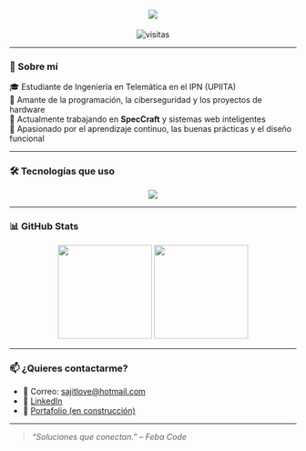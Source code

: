 <h1 align="center">
  <img src="https://readme-typing-svg.herokuapp.com/?lines=Hola,+soy+Sajit+Ventura;Desarrollador+FullStack;Apasionado+por+la+IA+y+los+Sistemas+Distribuidos;&center=true&size=25" />
</h1>

<p align="center">
  <img src="https://komarev.com/ghpvc/?username=EseWey21&label=Visitas+al+perfil&color=brightgreen" alt="visitas" />
</p>

---

### 🙋 Sobre mí

🎓 Estudiante de Ingeniería en Telemática en el IPN (UPIITA)  
🧠 Amante de la programación, la ciberseguridad y los proyectos de hardware  
🚀 Actualmente trabajando en **SpecCraft** y sistemas web inteligentes  
🎯 Apasionado por el aprendizaje continuo, las buenas prácticas y el diseño funcional

---

### 🛠️ Tecnologías que uso

<p align="center">
  <img src="https://skillicons.dev/icons?i=python,java,js,react,nodejs,postgresql,mysql,arduino,github,vscode,linux,docker" />
</p>

---

### 📊 GitHub Stats

<p align="center">
  <img src="https://github-readme-stats.vercel.app/api?username=EseWey21&show_icons=true&theme=tokyonight" height="165" />
  <img src="https://github-readme-stats.vercel.app/api/top-langs/?username=EseWey21&layout=compact&theme=tokyonight" height="165" />
</p>

---

### 📫 ¿Quieres contactarme?

- 📧 Correo: [sajitlove@hotmail.com](mailto:sajitlove@hotmail.com)
- 💼 [LinkedIn](https://www.linkedin.com/in/sajit-ventura-4197411b7/)
- 🧠 [Portafolio (en construcción)](https://github.com/EseWey21/portafolio)

---

> _“Soluciones que conectan.” – Feba Code_
